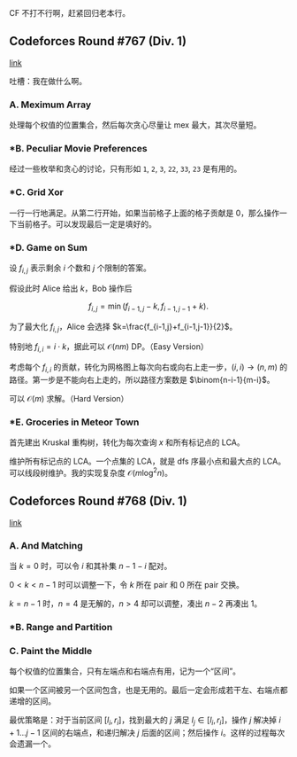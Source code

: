 CF 不打不行啊，赶紧回归老本行。

## Codeforces Round #767 (Div. 1)

[link](https://codeforces.com/contest/1628)

吐槽：我在做什么啊。

### A. Meximum Array 

处理每个权值的位置集合，然后每次贪心尽量让 $\mathrm{mex}$ 最大，其次尽量短。

### \*B. Peculiar Movie Preferences

经过一些枚举和贪心的讨论，只有形如 `1`, `2`, `3`, `22`, `33`, `23` 是有用的。

### \*C. Grid Xor

一行一行地满足。从第二行开始，如果当前格子上面的格子贡献是 $0$，那么操作一下当前格子。可以发现最后一定是填好的。

### \*D. Game on Sum

设 $f_{i,j}$ 表示剩余 $i$ 个数和 $j$ 个限制的答案。

假设此时 Alice 给出 $k$，Bob 操作后

$$
f_{i,j}=\min(f_{i-1,j}-k,f_{i-1,j-1}+k).
$$

为了最大化 $f_{i,j}$，Alice 会选择 $k=\frac{f_{i-1,j}+f_{i-1,j-1}}{2}$。

特别地 $f_{i,i}=i\cdot k$，据此可以 $\mathcal O(nm)$ DP。（Easy Version）

考虑每个 $f_{i,i}$ 的贡献，转化为网格图上每次向右或向右上走一步，$(i,i)\to (n,m)$ 的路径。第一步是不能向右上走的，所以路径方案数是 $\binom{n-i-1}{m-i}$。

可以 $\mathcal O(m)$ 求解。（Hard Version）

### \*E. Groceries in Meteor Town

首先建出 Kruskal 重构树，转化为每次查询 $x$ 和所有标记点的 LCA。

维护所有标记点的 LCA。一个点集的 LCA，就是 dfs 序最小点和最大点的 LCA。可以线段树维护。我的实现复杂度 $\mathcal O(m\log^2n)$。

## Codeforces Round #768 (Div. 1)

[link](https://codeforces.com/contest/1630)

### A. And Matching

当 $k=0$ 时，可以令 $i$ 和其补集 $n-1-i$ 配对。

$0< k< n-1$ 时可以调整一下，令 $k$ 所在 pair 和 $0$ 所在 pair 交换。

$k=n-1$ 时，$n=4$ 是无解的，$n>4$ 却可以调整，凑出 $n-2$ 再凑出 $1$。

### \*B. Range and Partition

### C. Paint the Middle

每个权值的位置集合，只有左端点和右端点有用，记为一个“区间”。

如果一个区间被另一个区间包含，也是无用的。最后一定会形成若干左、右端点都递增的区间。

最优策略是：对于当前区间 $[l_i,r_i]$，找到最大的 $j$ 满足 $l_j\in [l_i,r_i]$，操作 $j$ 解决掉 $i+1\dots j-1$ 区间的右端点，和递归解决 $j$ 后面的区间；然后操作 $i$。这样的过程每次会遗漏一个。


